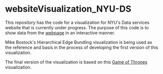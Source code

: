 # websiteVisualization_NYU-DS

This repository has the code for a visualization for NYU's Data services website that is currently under progress. The purpose of this code is to show data from the [webpage](http://guides.nyu.edu/c.php?g=276822&p=3562711) in an interactive manner.

Mike Bostock's Hierarchical Edge Bundling visualization is being used as the reference and basis in the process of developing the first version of this visualization.

The final version of the visualization is based on this [Game of Thrones](http://thronesviz.github.io/) visualization.
